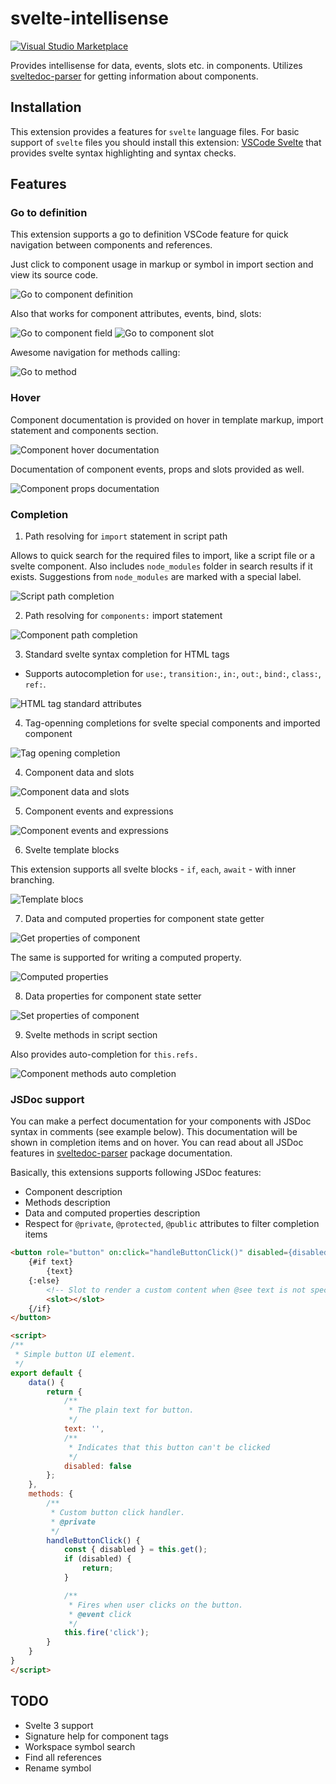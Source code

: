 # svelte-intellisense


[![Visual Studio Marketplace](https://img.shields.io/vscode-marketplace/v/ardenivanov.svelte-intellisense.svg)](https://marketplace.visualstudio.com/items?itemName=ardenivanov.svelte-intellisense)


Provides intellisense for data, events, slots etc. in components. Utilizes [sveltedoc-parser](https://github.com/alexprey/sveltedoc-parser) for getting information about components.

## Installation

This extension provides a features for `svelte` language files. For basic support of `svelte` files you should install this extension: [VSCode Svelte](https://marketplace.visualstudio.com/items?itemName=JamesBirtles.svelte-vscode) that provides svelte syntax highlighting and syntax checks.

## Features

### Go to definition

This extension supports a go to definition VSCode feature for quick navigation between components and references.

Just click to component usage in markup or symbol in import section and view its source code.

![Go to component definition](images/goto-definition.gif)

Also that works for component attributes, events, bind, slots:

![Go to component field](images/goto-field-definition.gif)
![Go to component slot](images/goto-slot-definition.gif)

Awesome navigation for methods calling:

![Go to method](images/goto-method-definition.gif)

### Hover

Component documentation is provided on hover in template markup, import statement and components section.

![Component hover documentation](images/component-hover.gif)

Documentation of component events, props and slots provided as well.

![Component props documentation](images/props-hover.gif)

### Completion

1. Path resolving for `import` statement in script path

Allows to quick search for the required files to import, like a script file or a svelte component. Also includes  `node_modules` folder in search results if it exists. Suggestions from `node_modules` are marked with a special label.

![Script path completion](images/script-path-resolver.gif)

2. Path resolving for `components:` import statement

![Component path completion](images/script-component-path-resolver.gif)

3. Standard svelte syntax completion for HTML tags

- Supports autocompletion for `use:`, `transition:`, `in:`, `out:`, `bind:`, `class:`, `ref:`.

![HTML tag standard attributes](images/html-tag-attributes.gif)

4. Tag-openning completions for svelte special components and imported component

![Tag opening completion](images/tag-opening.gif)

4. Component data and slots

![Component data and slots](images/component-data-slots.gif)

5. Component events and expressions

![Component events and expressions](images/component-events-expr.gif)

6. Svelte template blocks

This extension supports all svelte blocks - `if`, `each`, `await` - with inner branching.

![Template blocs](images/template-blocks.gif)

7. Data and computed properties for component state getter

![Get properties of component](images/script-getter.gif)

The same is supported for writing a computed property.

![Computed properties](images/script-computed.gif)

8. Data properties for component state setter

![Set properties of component](images/script-setter.gif)

9. Svelte methods in script section

Also provides auto-completion for `this.refs.`

![Component methods auto completion](images/component-methods.gif)


### JSDoc support

You can make a perfect documentation for your components with JSDoc syntax in comments (see example below). This documentation will be shown in completion items and on hover. You can read about all JSDoc features in [sveltedoc-parser](https://github.com/alexprey/sveltedoc-parser/blob/master/README.md) package documentation.

Basically, this extensions supports following JSDoc features:
 
- Component description
- Methods description
- Data and computed properties description
- Respect for `@private`, `@protected`, `@public` attributes to filter completion items

```html
<button role="button" on:click="handleButtonClick()" disabled={disabled}>
    {#if text}
        {text}
    {:else}
        <!-- Slot to render a custom content when @see text is not specified -->
        <slot></slot>
    {/if}
</button>

<script>
/**
 * Simple button UI element.
 */
export default {
    data() {
        return {
            /**
             * The plain text for button.
             */
            text: '',
            /**
             * Indicates that this button can't be clicked
             */
            disabled: false
        };
    },
    methods: {
        /**
         * Custom button click handler.
         * @private
         */
        handleButtonClick() {
            const { disabled } = this.get();
            if (disabled) {
                return;
            }

            /**
             * Fires when user clicks on the button.
             * @event click 
             */
            this.fire('click');
        }
    }
}
</script>
```

## TODO
- Svelte 3 support
- Signature help for component tags
- Workspace symbol search
- Find all references
- Rename symbol